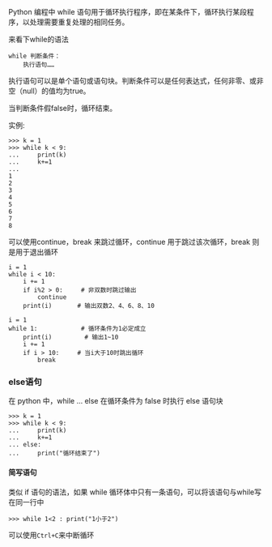 Python 编程中 while 语句用于循环执行程序，即在某条件下，循环执行某段程序，以处理需要重复处理的相同任务。

来看下while的语法

```
while 判断条件：
    执行语句……
```

执行语句可以是单个语句或语句块。判断条件可以是任何表达式，任何非零、或非空（null）的值均为true。

当判断条件假false时，循环结束。

实例:

```
>>> k = 1
>>> while k < 9:
...     print(k)
...     k+=1
...
1
2
3
4
5
6
7
8
```

可以使用continue，break 来跳过循环，continue 用于跳过该次循环，break 则是用于退出循环

```
i = 1
while i < 10:   
    i += 1
    if i%2 > 0:     # 非双数时跳过输出
        continue
    print(i)       # 输出双数2、4、6、8、10

i = 1
while 1:            # 循环条件为1必定成立
    print(i)         # 输出1~10
    i += 1
    if i > 10:     # 当i大于10时跳出循环
        break
```

### else语句

在 python 中，while … else 在循环条件为 false 时执行 else 语句块

```
>>> k = 1
>>> while k < 9:
...     print(k)
...     k+=1
... else:
...     print("循环结束了")
```

#### 简写语句

类似 if 语句的语法，如果 while 循环体中只有一条语句，可以将该语句与while写在同一行中

```
>>> while 1<2 : print("1小于2")
```

可以使用`Ctrl+C`来中断循环

